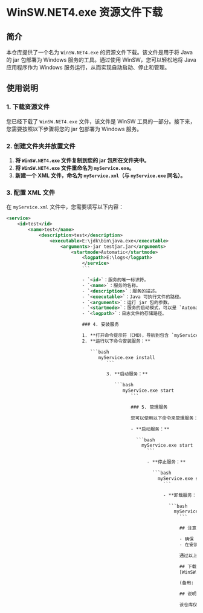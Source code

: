 # WinSW.NET4.exe 资源文件下载

## 简介

本仓库提供了一个名为 `WinSW.NET4.exe` 的资源文件下载。该文件是用于将 Java 的 jar 包部署为 Windows 服务的工具。通过使用 WinSW，您可以轻松地将 Java 应用程序作为 Windows 服务运行，从而实现自动启动、停止和管理。

## 使用说明

### 1. 下载资源文件

您已经下载了 `WinSW.NET4.exe` 文件，该文件是 WinSW 工具的一部分。接下来，您需要按照以下步骤将您的 jar 包部署为 Windows 服务。

### 2. 创建文件夹并放置文件

1. **将 `WinSW.NET4.exe` 文件复制到您的 jar 包所在文件夹中。**
2. **将 `WinSW.NET4.exe` 文件重命名为 `myService.exe`。**
3. **新建一个 XML 文件，命名为 `myService.xml`（与 `myService.exe` 同名）。**

### 3. 配置 XML 文件

在 `myService.xml` 文件中，您需要填写以下内容：

```xml
<service>
    <id>test</id>
        <name>test</name>
            <description>test</description>
                <executable>E:\jdk\bin\java.exe</executable>
                    <arguments>-jar testjar.jar</arguments>
                        <startmode>Automatic</startmode>
                            <logpath>E:\logs</logpath>
                            </service>
                            ```

                            - `<id>`：服务的唯一标识符。
                            - `<name>`：服务的名称。
                            - `<description>`：服务的描述。
                            - `<executable>`：Java 可执行文件的路径。
                            - `<arguments>`：运行 jar 包的参数。
                            - `<startmode>`：服务的启动模式，可以是 `Automatic`（自动启动）或 `Manual`（手动启动）。
                            - `<logpath>`：日志文件的存储路径。

                            ### 4. 安装服务

                            1. **打开命令提示符（CMD），导航到包含 `myService.exe` 和 `myService.xml` 文件的目录。**
                            2. **运行以下命令安装服务：**

                               ```bash
                                  myService.exe install
                                     ```

                                     3. **启动服务：**

                                        ```bash
                                           myService.exe start
                                              ```

                                              ### 5. 管理服务

                                              您可以使用以下命令来管理服务：

                                              - **启动服务：**

                                                ```bash
                                                  myService.exe start
                                                    ```

                                                    - **停止服务：**

                                                      ```bash
                                                        myService.exe stop
                                                          ```

                                                          - **卸载服务：**

                                                            ```bash
                                                              myService.exe uninstall
                                                                ```

                                                                ## 注意事项

                                                                - 确保 `myService.xml` 文件中的路径和参数正确无误。
                                                                - 在安装服务之前，请确保 Java 环境已正确配置。

                                                                通过以上步骤，您可以成功将 Java 的 jar 包部署为 Windows 服务，并实现自动启动和管理。

                                                                ## 下载链接
                                                                [WinSW.NET4.exe资源文件下载](https://pan.quark.cn/s/f09960104690) 

                                                                (备用: [备用下载](https://pan.baidu.com/s/18-udjkiCzC8YG4aR8MewgQ?pwd=1234))

                                                                ## 说明

                                                                该仓库仅用于学习交流，请勿用于商业用途。
